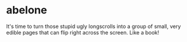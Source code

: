 # abelone

It's time to turn those stupid ugly longscrolls into a group of small, very edible pages that can flip right across the screen. Like a book!